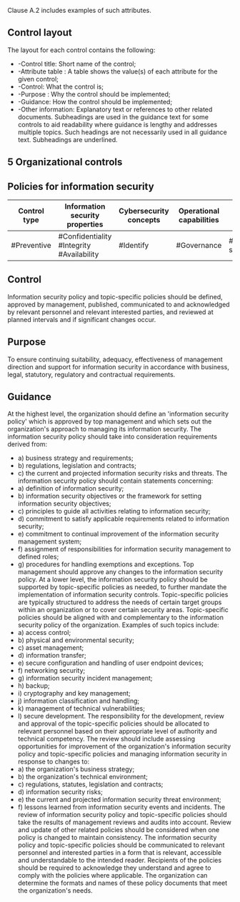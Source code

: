 Clause A.2 includes examples of such attributes.
##  Control layout
The layout for each control contains the following:
- -Control title: Short name of the control;
- -Attribute	table : A table shows the value(s) of each attribute for the given control;
- -Control: What the control is;
- -Purpose : Why the control should be implemented;
- -Guidance: How the control should be implemented;
- -Other information: Explanatory text or references to other related documents.
Subheadings are used in the guidance text for some controls to aid readability where guidance is lengthy and addresses multiple topics. Such headings are not necessarily used in all guidance text. Subheadings are underlined.
## 5 Organizational controls
##  Policies for information security
| Control type   | Information security properties           | Cybersecurity concepts   | Operational capabilities   | Security domains                        |
|----------------|-------------------------------------------|--------------------------|----------------------------|-----------------------------------------|
| #Preventive    | #Confidentiality #Integrity #Availability | #Identify                | #Governance                | #Governance_and_Eco- system #Resilience |
## Control
Information security policy and topic-specific  policies  should  be  defined,  approved  by  management, published, communicated to and acknowledged by relevant personnel and relevant interested parties, and reviewed at planned intervals and if significant changes occur.
## Purpose
To  ensure  continuing  suitability,  adequacy,  effectiveness  of  management  direction  and  support for  information  security  in  accordance  with  business,  legal,  statutory,  regulatory  and  contractual requirements.
## Guidance
At the highest level, the organization should define an 'information security policy' which is approved by top management and which sets out the organization's approach to managing its information security.
The information security policy should take into consideration requirements derived from:
- a) business strategy and requirements;
- b) regulations, legislation and contracts;
- c) the current and projected information security risks and threats.
The information security policy should contain statements concerning:
- a) definition of information security;
- b) information security objectives or the framework for setting information security objectives;
- c) principles to guide all activities relating to information security;
- d) commitment to satisfy applicable requirements related to information security;
- e) commitment to continual improvement of the information security management system;
- f) assignment of responsibilities for information security management to defined roles;
- g) procedures for handling exemptions and exceptions.
Top management should approve any changes to the information security policy.
At  a  lower  level,  the  information  security  policy  should  be  supported  by  topic-specific  policies  as needed, to further mandate the implementation of information security controls. Topic-specific policies are  typically  structured  to  address  the  needs  of  certain  target  groups  within  an  organization  or  to cover certain security areas. Topic-specific policies should be aligned with and complementary to the information security policy of the organization.
Examples of such topics include:
- a) access control;
- b) physical and environmental security;
- c) asset management;
- d) information transfer;
- e) secure configuration and handling of user endpoint devices;
- f) networking security;
- g) information security incident management;
- h) backup;
- i) cryptography and key management;
- j) information classification and handling;
- k) management of technical vulnerabilities;
- l) secure development.
The responsibility for  the  development,  review  and  approval  of  the  topic-specific  policies  should  be allocated to relevant personnel based on their appropriate level of authority and technical competency. The review should include assessing opportunities for improvement of the organization's information security policy and topic-specific policies and managing information security in response to changes to:
- a) the organization's business strategy;
- b) the organization's technical environment;
- c) regulations, statutes, legislation and contracts;
- d) information security risks;
- e) the current and projected information security threat environment;
- f) lessons learned from information security events and incidents.
The  review  of  information  security  policy  and  topic-specific  policies  should  take  the  results  of management reviews and audits into account. Review and update of other related policies should be considered when one policy is changed to maintain consistency.
The  information  security  policy  and  topic-specific  policies  should  be  communicated  to  relevant personnel  and  interested  parties  in  a  form  that  is  relevant,  accessible  and  understandable  to  the intended reader. Recipients of the policies should be required to acknowledge they understand and agree  to  comply  with  the  policies  where  applicable.  The  organization  can  determine  the  formats and names of these policy documents that meet the organization's needs. 